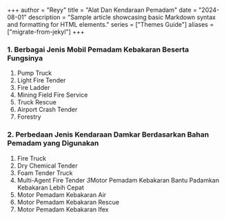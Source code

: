 +++
author = "Reyy"
title = "Alat Dan Kendaraan Pemadam"
date = "2024-08-01"
description = "Sample article showcasing basic Markdown syntax and formatting for HTML elements."
series = ["Themes Guide"]
aliases = ["migrate-from-jekyl"]
+++

### 1. Berbagai Jenis Mobil Pemadam Kebakaran Beserta Fungsinya
1. Pump Truck
2. Light Fire Tender
3. Fire Ladder
4. Mining Field Fire Service
5. Truck Rescue
6. Airport Crash Tender
7. Forestry
### 2. Perbedaan Jenis Kendaraan Damkar Berdasarkan Bahan Pemadam yang Digunakan
1. Fire Truck
2. Dry Chemical Tender
3. Foam Tender Truck
4. Multi-Agent Fire Tender
*3*Motor Pemadam Kebakaran Bantu Padamkan Kebakaran Lebih Cepat
1. Motor Pemadam Kebakaran Air
2. Motor Pemadam Kebakaran Rescue
3. Motor Pemadam Kebakaran Ifex
<!--more-->